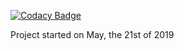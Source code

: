 
[![Codacy Badge](https://api.codacy.com/project/badge/Grade/f4346f7312c34eddbf248283c0835659)](https://app.codacy.com/app/Blackrinne40/louvre?utm_source=github.com&utm_medium=referral&utm_content=Blackrinne40/louvre&utm_campaign=Badge_Grade_Dashboard)

Project started on May, the 21st of 2019
